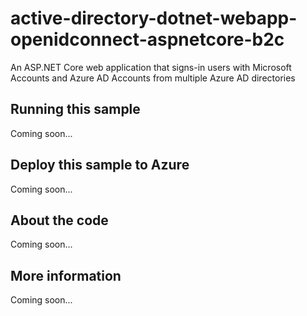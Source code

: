 # active-directory-dotnet-webapp-openidconnect-aspnetcore-b2c
An ASP.NET Core web application that signs-in users with Microsoft Accounts and Azure AD Accounts from multiple Azure AD directories
## Running this sample
Coming soon...
## Deploy this sample to Azure
Coming soon...
## About the code
Coming soon...
## More information
Coming soon...